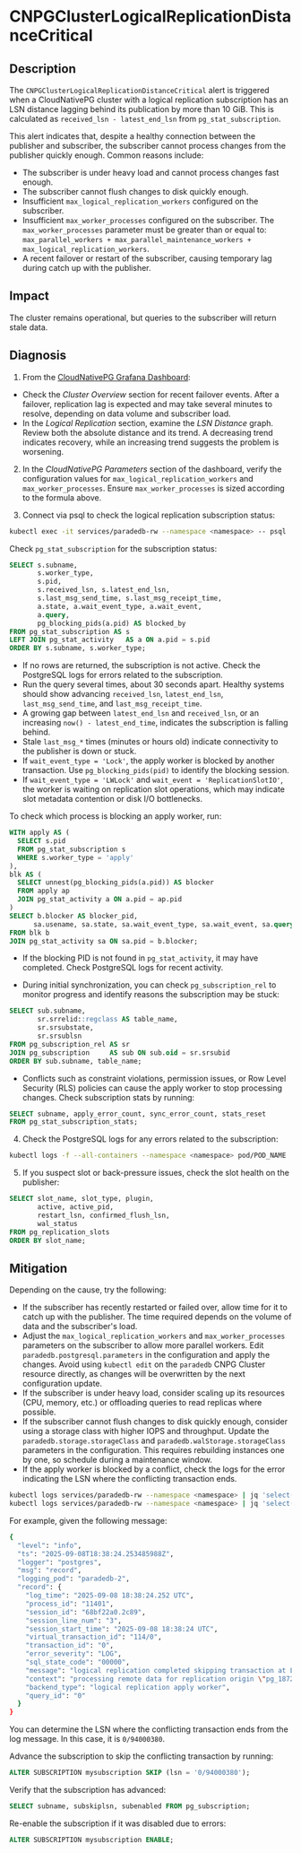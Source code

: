 # CNPGClusterLogicalReplicationDistanceCritical

## Description

The `CNPGClusterLogicalReplicationDistanceCritical` alert is triggered when a CloudNativePG cluster with a logical replication subscription has an LSN distance lagging behind its publication by more than 10 GiB. This is calculated as `received_lsn - latest_end_lsn` from `pg_stat_subscription`.

This alert indicates that, despite a healthy connection between the publisher and subscriber, the subscriber cannot process changes from the publisher quickly enough. Common reasons include:

- The subscriber is under heavy load and cannot process changes fast enough.
- The subscriber cannot flush changes to disk quickly enough.
- Insufficient `max_logical_replication_workers` configured on the subscriber.
- Insufficient `max_worker_processes` configured on the subscriber. The `max_worker_processes` parameter must be greater than or equal to: `max_parallel_workers + max_parallel_maintenance_workers + max_logical_replication_workers`.
- A recent failover or restart of the subscriber, causing temporary lag during catch up with the publisher.

## Impact

The cluster remains operational, but queries to the subscriber will return stale data.

## Diagnosis

1. From the [CloudNativePG Grafana Dashboard](https://grafana.com/grafana/dashboards/20417-cloudnativepg/):

- Check the _Cluster Overview_ section for recent failover events. After a failover, replication lag is expected and may take several minutes to resolve, depending on data volume and subscriber load.
- In the _Logical Replication_ section, examine the _LSN Distance_ graph. Review both the absolute distance and its trend. A decreasing trend indicates recovery, while an increasing trend suggests the problem is worsening.

2. In the _CloudNativePG Parameters_ section of the dashboard, verify the configuration values for `max_logical_replication_workers` and `max_worker_processes`. Ensure `max_worker_processes` is sized according to the formula above.

3. Connect via psql to check the logical replication subscription status:

```bash
kubectl exec -it services/paradedb-rw --namespace <namespace> -- psql
```

Check `pg_stat_subscription` for the subscription status:

```sql
SELECT s.subname,
       s.worker_type,
       s.pid,
       s.received_lsn, s.latest_end_lsn,
       s.last_msg_send_time, s.last_msg_receipt_time,
       a.state, a.wait_event_type, a.wait_event,
       a.query,
       pg_blocking_pids(a.pid) AS blocked_by
FROM pg_stat_subscription AS s
LEFT JOIN pg_stat_activity   AS a ON a.pid = s.pid
ORDER BY s.subname, s.worker_type;
```

- If no rows are returned, the subscription is not active. Check the PostgreSQL logs for errors related to the subscription.
- Run the query several times, about 30 seconds apart. Healthy systems should show advancing `received_lsn`, `latest_end_lsn`, `last_msg_send_time`, and `last_msg_receipt_time`.
- A growing gap between `latest_end_lsn` and `received_lsn`, or an increasing `now() - latest_end_time`, indicates the subscription is falling behind.
- Stale `last_msg_*` times (minutes or hours old) indicate connectivity to the publisher is down or stuck.
- If `wait_event_type = 'Lock'`, the apply worker is blocked by another transaction. Use `pg_blocking_pids(pid)` to identify the blocking session.
- If `wait_event_type = 'LWLock'` and `wait_event = 'ReplicationSlotIO'`, the worker is waiting on replication slot operations, which may indicate slot metadata contention or disk I/O bottlenecks.

To check which process is blocking an apply worker, run:

```sql
WITH apply AS (
  SELECT s.pid
  FROM pg_stat_subscription s
  WHERE s.worker_type = 'apply'
),
blk AS (
  SELECT unnest(pg_blocking_pids(a.pid)) AS blocker
  FROM apply ap
  JOIN pg_stat_activity a ON a.pid = ap.pid
)
SELECT b.blocker AS blocker_pid,
      sa.usename, sa.state, sa.wait_event_type, sa.wait_event, sa.query
FROM blk b
JOIN pg_stat_activity sa ON sa.pid = b.blocker;
```

- If the blocking PID is not found in `pg_stat_activity`, it may have completed. Check PostgreSQL logs for recent activity.

- During initial synchronization, you can check `pg_subscription_rel` to monitor progress and identify reasons the subscription may be stuck:

```sql
SELECT sub.subname,
       sr.srrelid::regclass AS table_name,
       sr.srsubstate,
       sr.srsublsn
FROM pg_subscription_rel AS sr
JOIN pg_subscription     AS sub ON sub.oid = sr.srsubid
ORDER BY sub.subname, table_name;
```

- Conflicts such as constraint violations, permission issues, or Row Level Security (RLS) policies can cause the apply worker to stop processing changes. Check subscription stats by running:

```sql
SELECT subname, apply_error_count, sync_error_count, stats_reset
FROM pg_stat_subscription_stats;
```

4. Check the PostgreSQL logs for any errors related to the subscription:

```bash
kubectl logs -f --all-containers --namespace <namespace> pod/POD_NAME
```

5. If you suspect slot or back-pressure issues, check the slot health on the publisher:

```sql
SELECT slot_name, slot_type, plugin,
       active, active_pid,
       restart_lsn, confirmed_flush_lsn,
       wal_status
FROM pg_replication_slots
ORDER BY slot_name;
```

## Mitigation

Depending on the cause, try the following:

- If the subscriber has recently restarted or failed over, allow time for it to catch up with the publisher. The time required depends on the volume of data and the subscriber's load.
- Adjust the `max_logical_replication_workers` and `max_worker_processes` parameters on the subscriber to allow more parallel workers. Edit `paradedb.postgresql.parameters` in the configuration and apply the changes. Avoid using `kubectl edit` on the `paradedb` CNPG Cluster resource directly, as changes will be overwritten by the next configuration update.
- If the subscriber is under heavy load, consider scaling up its resources (CPU, memory, etc.) or offloading queries to read replicas where possible.
- If the subscriber cannot flush changes to disk quickly enough, consider using a storage class with higher IOPS and throughput. Update the `paradedb.storage.storageClass` and `paradedb.walStorage.storageClass` parameters in the configuration. This requires rebuilding instances one by one, so schedule during a maintenance window.
- If the apply worker is blocked by a conflict, check the logs for the error indicating the LSN where the conflicting transaction ends.

```bash
kubectl logs services/paradedb-rw --namespace <namespace> | jq 'select(.record.error_severity == "ERROR" and .record.backend_type == "logical replication apply worker")'
kubectl logs services/paradedb-rw --namespace <namespace> | jq 'select(.record.message | contains("finished at"))'
```

For example, given the following message:

```bash
{
  "level": "info",
  "ts": "2025-09-08T18:38:24.253485988Z",
  "logger": "postgres",
  "msg": "record",
  "logging_pod": "paradedb-2",
  "record": {
    "log_time": "2025-09-08 18:38:24.252 UTC",
    "process_id": "11401",
    "session_id": "68bf22a0.2c89",
    "session_line_num": "3",
    "session_start_time": "2025-09-08 18:38:24 UTC",
    "virtual_transaction_id": "114/0",
    "transaction_id": "0",
    "error_severity": "LOG",
    "sql_state_code": "00000",
    "message": "logical replication completed skipping transaction at LSN 0/94000380",
    "context": "processing remote data for replication origin \"pg_18726\" during message type \"COMMIT\" in transaction 860, finished at 0/94000380",
    "backend_type": "logical replication apply worker",
    "query_id": "0"
  }
}
```

You can determine the LSN where the conflicting transaction ends from the log message. In this case, it is `0/94000380`.

Advance the subscription to skip the conflicting transaction by running:

```sql
ALTER SUBSCRIPTION mysubscription SKIP (lsn = '0/94000380');
```

Verify that the subscription has advanced:

```sql
SELECT subname, subskiplsn, subenabled FROM pg_subscription;
```

Re-enable the subscription if it was disabled due to errors:

```sql
ALTER SUBSCRIPTION mysubscription ENABLE;
```
